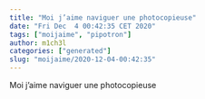 ```yaml
---
title: "Moi j’aime naviguer une photocopieuse"
date: "Fri Dec  4 00:42:35 CET 2020"
tags: ["moijaime", "pipotron"]
author: m1ch3l
categories: ["generated"]
slug: "moijaime/2020-12-04-00:42:35"
---
```


Moi j’aime naviguer une photocopieuse
